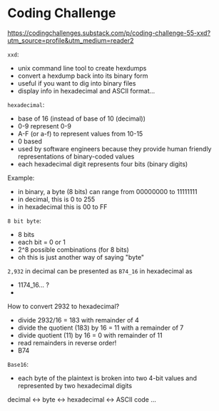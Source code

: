 # Coding Challenge 

https://codingchallenges.substack.com/p/coding-challenge-55-xxd?utm_source=profile&utm_medium=reader2

`xxd`:
- unix command line tool to create hexdumps 
- convert a hexdump back into its binary form 
- useful if you want to dig into binary files 
- display info in hexadecimal and ASCII format...

`hexadecimal`:
- base of 16 (instead of base of 10 (decimal))
- 0-9 represent 0-9
- A-F (or a-f) to represent values from 10-15
- 0 based 
- used by software engineers because they provide human friendly representations of binary-coded values
- each hexadecimal digit represents four bits (binary digits)  

Example:
- in binary, a byte (8 bits) can range from 00000000 to 11111111
- in decimal, this is 0 to 255
- in hexadecimal this is 00 to FF

`8 bit byte`:
- 8 bits
- each bit = 0 or 1
- 2^8 possible combinations (for 8 bits)
- oh this is just another way of saying "byte"

`2,932` in decimal can be presented as `B74_16` in hexadecimal as 
- 1174_16... ?
- 

How to convert 2932 to hexadecimal?
- divide 2932/16 = 183 with remainder of 4
- divide the quotient (183) by 16 = 11 with a remainder of 7
- divide quotient (11) by 16 = 0 with remainder of 11 
- read remainders in reverse order!
- B74

`Base16`:
- each byte of the plaintext is broken into two 4-bit values and represented by two hexadecimal digits  

decimal <-> byte <-> hexadecimal <-> ASCII code ...

